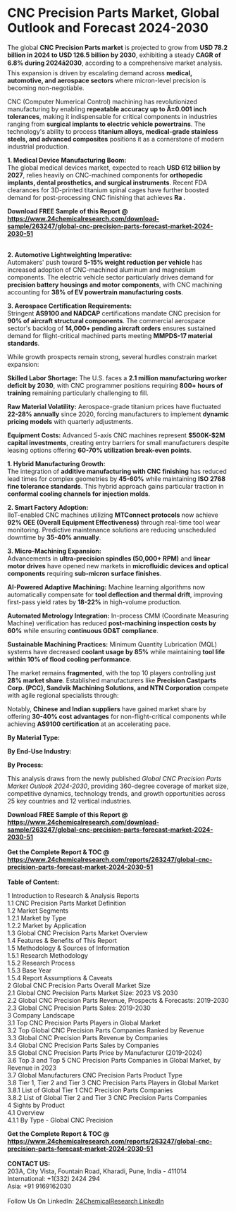<h1>CNC Precision Parts Market, Global Outlook and Forecast 2024-2030</h1><p>The global <strong>CNC Precision Parts market</strong> is projected to grow from <strong>USD 78.2 billion in 2024 to USD 126.5 billion by 2030</strong>, exhibiting a steady <strong>CAGR of 6.8% during 2024â2030</strong>, according to a comprehensive market analysis. This expansion is driven by escalating demand across <strong>medical, automotive, and aerospace sectors</strong> where micron-level precision is becoming non-negotiable.</p><p>CNC (Computer Numerical Control) machining has revolutionized manufacturing by enabling <strong>repeatable accuracy up to Â±0.001 inch tolerances</strong>, making it indispensable for critical components in industries ranging from <strong>surgical implants to electric vehicle powertrains</strong>. The technology's ability to process <strong>titanium alloys, medical-grade stainless steels, and advanced composites</strong> positions it as a cornerstone of modern industrial production.</p><p><strong>1. Medical Device Manufacturing Boom:</strong><br>
The global medical devices market, expected to reach <strong>USD 612 billion by 2027</strong>, relies heavily on CNC-machined components for <strong>orthopedic implants, dental prosthetics, and surgical instruments</strong>. Recent FDA clearances for 3D-printed titanium spinal cages have further boosted demand for post-processing CNC finishing that achieves <strong>Ra .</strong></p><div><b>Download FREE Sample of this Report @ 
            <a href="https://www.24chemicalresearch.com/download-sample/263247/global-cnc-precision-parts-forecast-market-2024-2030-51">
            https://www.24chemicalresearch.com/download-sample/263247/global-cnc-precision-parts-forecast-market-2024-2030-51</a></b></div><br><p><strong>2. Automotive Lightweighting Imperative:</strong><br>
Automakers' push toward <strong>5-15% weight reduction per vehicle</strong> has increased adoption of CNC-machined aluminum and magnesium components. The electric vehicle sector particularly drives demand for <strong>precision battery housings and motor components</strong>, with CNC machining accounting for <strong>38% of EV powertrain manufacturing costs</strong>.</p><p><strong>3. Aerospace Certification Requirements:</strong><br>
Stringent <strong>AS9100 and NADCAP</strong> certifications mandate CNC precision for <strong>90% of aircraft structural components</strong>. The commercial aerospace sector's backlog of <strong>14,000+ pending aircraft orders</strong> ensures sustained demand for flight-critical machined parts meeting <strong>MMPDS-17 material standards</strong>.</p><p>While growth prospects remain strong, several hurdles constrain market expansion:</p><p><strong>Skilled Labor Shortage:</strong> The U.S. faces a <strong>2.1 million manufacturing worker deficit by 2030</strong>, with CNC programmer positions requiring <strong>800+ hours of training</strong> remaining particularly challenging to fill.</p><p><strong>Raw Material Volatility:</strong> Aerospace-grade titanium prices have fluctuated <strong>22-28% annually</strong> since 2020, forcing manufacturers to implement <strong>dynamic pricing models</strong> with quarterly adjustments.</p><p><strong>Equipment Costs:</strong> Advanced 5-axis CNC machines represent <strong>$500K-$2M capital investments</strong>, creating entry barriers for small manufacturers despite leasing options offering <strong>60-70% utilization break-even points</strong>.</p><p><strong>1. Hybrid Manufacturing Growth:</strong><br>
The integration of <strong>additive manufacturing with CNC finishing</strong> has reduced lead times for complex geometries by <strong>45-60%</strong> while maintaining <strong>ISO 2768 fine tolerance standards</strong>. This hybrid approach gains particular traction in <strong>conformal cooling channels for injection molds</strong>.</p><p><strong>2. Smart Factory Adoption:</strong><br>
IIoT-enabled CNC machines utilizing <strong>MTConnect protocols</strong> now achieve <strong>92% OEE (Overall Equipment Effectiveness)</strong> through real-time tool wear monitoring. Predictive maintenance solutions are reducing unscheduled downtime by <strong>35-40% annually</strong>.</p><p><strong>3. Micro-Machining Expansion:</strong><br>
Advancements in <strong>ultra-precision spindles (50,000+ RPM)</strong> and <strong>linear motor drives</strong> have opened new markets in <strong>microfluidic devices and optical components</strong> requiring <strong>sub-micron surface finishes</strong>.</p><p><strong>AI-Powered Adaptive Machining:</strong> Machine learning algorithms now automatically compensate for <strong>tool deflection and thermal drift</strong>, improving first-pass yield rates by <strong>18-22%</strong> in high-volume production.</p><p><strong>Automated Metrology Integration:</strong> In-process CMM (Coordinate Measuring Machine) verification has reduced <strong>post-machining inspection costs by 60%</strong> while ensuring <strong>continuous GD&amp;T compliance</strong>.</p><p><strong>Sustainable Machining Practices:</strong> Minimum Quantity Lubrication (MQL) systems have decreased <strong>coolant usage by 85%</strong> while maintaining <strong>tool life within 10% of flood cooling performance</strong>.</p><p>The market remains <strong>fragmented</strong>, with the top 10 players controlling just <strong>28% market share</strong>. Established manufacturers like <strong>Precision Castparts Corp. (PCC), Sandvik Machining Solutions, and NTN Corporation</strong> compete with agile regional specialists through:</p><p>Notably, <strong>Chinese and Indian suppliers</strong> have gained market share by offering <strong>30-40% cost advantages</strong> for non-flight-critical components while achieving <strong>AS9100 certification</strong> at an accelerating pace.</p><p><strong>By Material Type:</strong></p><p><strong>By End-Use Industry:</strong></p><p><strong>By Process:</strong></p><p>This analysis draws from the newly published <em>Global CNC Precision Parts Market Outlook 2024-2030</em>, providing 360-degree coverage of market size, competitive dynamics, technology trends, and growth opportunities across 25 key countries and 12 vertical industries.</p><div><b>Download FREE Sample of this Report @ 
            <a href="https://www.24chemicalresearch.com/download-sample/263247/global-cnc-precision-parts-forecast-market-2024-2030-51">
            https://www.24chemicalresearch.com/download-sample/263247/global-cnc-precision-parts-forecast-market-2024-2030-51</a></b></div><br><div><b>Get the Complete Report & TOC @ 
            <a href="https://www.24chemicalresearch.com/reports/263247/global-cnc-precision-parts-forecast-market-2024-2030-51">
            https://www.24chemicalresearch.com/reports/263247/global-cnc-precision-parts-forecast-market-2024-2030-51</a></b></div><br>
            <b>Table of Content:</b><p>1 Introduction to Research & Analysis Reports<br />
    1.1 CNC Precision Parts Market Definition<br />
    1.2 Market Segments<br />
        1.2.1 Market by Type<br />
        1.2.2 Market by Application<br />
    1.3 Global CNC Precision Parts Market Overview<br />
    1.4 Features & Benefits of This Report<br />
    1.5 Methodology & Sources of Information<br />
        1.5.1 Research Methodology<br />
        1.5.2 Research Process<br />
        1.5.3 Base Year<br />
        1.5.4 Report Assumptions & Caveats<br />
2 Global CNC Precision Parts Overall Market Size<br />
    2.1 Global CNC Precision Parts Market Size: 2023 VS 2030<br />
    2.2 Global CNC Precision Parts Revenue, Prospects & Forecasts: 2019-2030<br />
    2.3 Global CNC Precision Parts Sales: 2019-2030<br />
3 Company Landscape<br />
    3.1 Top CNC Precision Parts Players in Global Market<br />
    3.2 Top Global CNC Precision Parts Companies Ranked by Revenue<br />
    3.3 Global CNC Precision Parts Revenue by Companies<br />
    3.4 Global CNC Precision Parts Sales by Companies<br />
    3.5 Global CNC Precision Parts Price by Manufacturer (2019-2024)<br />
    3.6 Top 3 and Top 5 CNC Precision Parts Companies in Global Market, by Revenue in 2023<br />
    3.7 Global Manufacturers CNC Precision Parts Product Type<br />
    3.8 Tier 1, Tier 2 and Tier 3 CNC Precision Parts Players in Global Market<br />
        3.8.1 List of Global Tier 1 CNC Precision Parts Companies<br />
        3.8.2 List of Global Tier 2 and Tier 3 CNC Precision Parts Companies<br />
4 Sights by Product<br />
    4.1 Overview<br />
        4.1.1 By Type - Global CNC Precision</p><div><b>Get the Complete Report & TOC @ 
            <a href="https://www.24chemicalresearch.com/reports/263247/global-cnc-precision-parts-forecast-market-2024-2030-51">
            https://www.24chemicalresearch.com/reports/263247/global-cnc-precision-parts-forecast-market-2024-2030-51</a></b></div><br><b>CONTACT US:</b><br>
            203A, City Vista, Fountain Road, Kharadi, Pune, India - 411014<br>
            International: +1(332) 2424 294<br>
            Asia: +91 9169162030 <br><br>
            Follow Us On LinkedIn: <a href="https://www.linkedin.com/company/24chemicalresearch/">24ChemicalResearch LinkedIn</a>